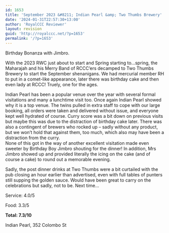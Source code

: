 ```yaml
---
id: 1653
title: 'September 2023 &#8211; Indian Pearl &amp; Two Thumbs Brewery'
date: '2024-01-31T22:57:30+13:00'
author: 'RoyalCCC Reviewer'
layout: revision
guid: 'http://royalccc.net/?p=1653'
permalink: '/?p=1653'
---
```


Birthday Bonanza with Jimbro.

With the 2023 RWC just about to start and Spring starting to…spring, the Maharajah and his Merry Band of RCCC’ers decamped to Two Thumbs Brewery to start the September shenanigans. We had mercurial member RH to put in a comet-like appearance, later there was birthday cake and then even lady at RCCC! Truely, one for the ages.

Indian Pearl has been a popular venue over the year with several formal visitations and many a lunchtime visit too. Once again Indian Pearl showed why it is a top venue. The twins pulled in extra staff to cope with our large booking, all orders were taken and delivered without issue, and everyone kept well hydrated of course. Curry score was a bit down on previous visits but maybe this was due to the distraction of birthday cake later. There was also a contingent of brewers who rocked up – sadly without any product, but we won’t hold that against them, too much, which also may have been a distraction from the curry.  
None of this got in the way of another excellent visitation made even sweeter by Birthday Boy Jimbro shouting for the dinner! In addition, Mrs Jimbro showed up and provided literally the icing on the cake (and of course a cake) to round out a memorable evening.

Sadly, the post dinner drinks at Two Thumbs were a bit curtailed with the pub closing an hour earlier than advertised, even with full tables of punters still supping the golden sauce. Would have been great to carry on the celebrations but sadly, not to be. Next time…

Service: 4.0/5

Food: 3.3/5

**Total: 7.3/10**

Indian Pearl, 352 Colombo St